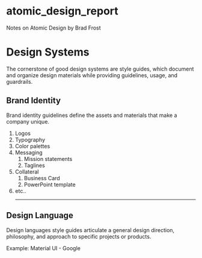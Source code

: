 # atomic_design_report
Notes on Atomic Design by Brad Frost

<h1>Design Systems</h1>
<p>The cornerstone of good design systems are style guides, which document and organize design materials while providing guidelines, usage, and guardrails.</p>

<h2>Brand Identity</h2>
<p>Brand identity guidelines define the assets and materials that make a company unique.</p>
<ol>
  <li>Logos</li>
  <li>Typography</li>
  <li>Color palettes</li>
  <li>Messaging
    <ol>
      <li>Mission statements</li>
      <li>Taglines</li>
    </ol>
  </li>
  <li>Collateral
    <ol>
      <li>Business Card</li>
      <li>PowerPoint template</li>
    </ol>
  </li>
  <li>etc..</li>
  <hr>
</ol>
  
  <h2>Design Language</h2>
  <p>Design languages style guides articulate a general design direction, philosophy, and approach to specific projects or products.</p>
  <p>Example: Material UI - Google</p>
